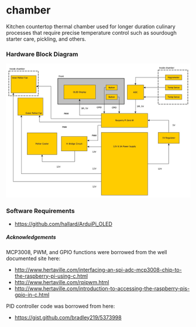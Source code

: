 # chamber
Kitchen countertop thermal chamber used for longer duration culinary
processes that require precise temperature control such as sourdough 
starter care, pickling, and others.

### Hardware Block Diagram
![block_diagram](concept/block_diagram_20190106.jpg)

### Software Requirements
 - https://github.com/hallard/ArduiPi_OLED 


##### Acknowledgements
MCP3008, PWM, and GPIO functions were borrowed from the well documented site here: 
 - http://www.hertaville.com/interfacing-an-spi-adc-mcp3008-chip-to-the-raspberry-pi-using-c.html
 - http://www.hertaville.com/rpipwm.html
 - http://www.hertaville.com/introduction-to-accessing-the-raspberry-pis-gpio-in-c.html

PID controller code was borrowed from here:
 - https://gist.github.com/bradley219/5373998
